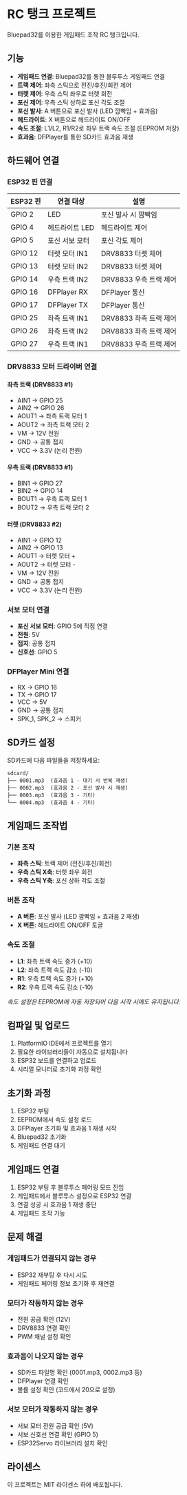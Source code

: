 # RC 탱크 프로젝트

Bluepad32를 이용한 게임패드 조작 RC 탱크입니다.

## 기능

- **게임패드 연결**: Bluepad32를 통한 블루투스 게임패드 연결
- **트랙 제어**: 좌측 스틱으로 전진/후진/회전 제어
- **터렛 제어**: 우측 스틱 좌우로 터렛 회전
- **포신 제어**: 우측 스틱 상하로 포신 각도 조절
- **포신 발사**: A 버튼으로 포신 발사 (LED 깜빡임 + 효과음)
- **헤드라이트**: X 버튼으로 헤드라이트 ON/OFF
- **속도 조절**: L1/L2, R1/R2로 좌우 트랙 속도 조절 (EEPROM 저장)
- **효과음**: DFPlayer를 통한 SD카드 효과음 재생

## 하드웨어 연결

### ESP32 핀 연결

| ESP32 핀 | 연결 대상 | 설명 |
|----------|-----------|------|
| GPIO 2 | LED | 포신 발사 시 깜빡임 |
| GPIO 4 | 헤드라이트 LED | 헤드라이트 제어 |
| GPIO 5 | 포신 서보 모터 | 포신 각도 제어 |
| GPIO 12 | 터렛 모터 IN1 | DRV8833 터렛 제어 |
| GPIO 13 | 터렛 모터 IN2 | DRV8833 터렛 제어 |
| GPIO 14 | 우측 트랙 IN2 | DRV8833 우측 트랙 제어 |
| GPIO 16 | DFPlayer RX | DFPlayer 통신 |
| GPIO 17 | DFPlayer TX | DFPlayer 통신 |
| GPIO 25 | 좌측 트랙 IN1 | DRV8833 좌측 트랙 제어 |
| GPIO 26 | 좌측 트랙 IN2 | DRV8833 좌측 트랙 제어 |
| GPIO 27 | 우측 트랙 IN1 | DRV8833 우측 트랙 제어 |

### DRV8833 모터 드라이버 연결

#### 좌측 트랙 (DRV8833 #1)
- AIN1 → GPIO 25
- AIN2 → GPIO 26
- AOUT1 → 좌측 트랙 모터 1
- AOUT2 → 좌측 트랙 모터 2
- VM → 12V 전원
- GND → 공통 접지
- VCC → 3.3V (논리 전원)

#### 우측 트랙 (DRV8833 #1)
- BIN1 → GPIO 27
- BIN2 → GPIO 14
- BOUT1 → 우측 트랙 모터 1
- BOUT2 → 우측 트랙 모터 2

#### 터렛 (DRV8833 #2)
- AIN1 → GPIO 12
- AIN2 → GPIO 13
- AOUT1 → 터렛 모터 +
- AOUT2 → 터렛 모터 -
- VM → 12V 전원
- GND → 공통 접지
- VCC → 3.3V (논리 전원)

### 서보 모터 연결

- **포신 서보 모터**: GPIO 5에 직접 연결
- **전원**: 5V
- **접지**: 공통 접지
- **신호선**: GPIO 5

### DFPlayer Mini 연결

- RX → GPIO 16
- TX → GPIO 17
- VCC → 5V
- GND → 공통 접지
- SPK_1, SPK_2 → 스피커

## SD카드 설정

SD카드에 다음 파일들을 저장하세요:

```
sdcard/
├── 0001.mp3  (효과음 1 - 대기 시 반복 재생)
├── 0002.mp3  (효과음 2 - 포신 발사 시 재생)
├── 0003.mp3  (효과음 3 - 기타)
└── 0004.mp3  (효과음 4 - 기타)
```

## 게임패드 조작법

### 기본 조작
- **좌측 스틱**: 트랙 제어 (전진/후진/회전)
- **우측 스틱 X축**: 터렛 좌우 회전
- **우측 스틱 Y축**: 포신 상하 각도 조절

### 버튼 조작
- **A 버튼**: 포신 발사 (LED 깜빡임 + 효과음 2 재생)
- **X 버튼**: 헤드라이트 ON/OFF 토글

### 속도 조절
- **L1**: 좌측 트랙 속도 증가 (+10)
- **L2**: 좌측 트랙 속도 감소 (-10)
- **R1**: 우측 트랙 속도 증가 (+10)
- **R2**: 우측 트랙 속도 감소 (-10)

*속도 설정은 EEPROM에 자동 저장되어 다음 시작 시에도 유지됩니다.*

## 컴파일 및 업로드

1. PlatformIO IDE에서 프로젝트를 열기
2. 필요한 라이브러리들이 자동으로 설치됩니다
3. ESP32 보드를 연결하고 업로드
4. 시리얼 모니터로 초기화 과정 확인

## 초기화 과정

1. ESP32 부팅
2. EEPROM에서 속도 설정 로드
3. DFPlayer 초기화 및 효과음 1 재생 시작
4. Bluepad32 초기화
5. 게임패드 연결 대기

## 게임패드 연결

1. ESP32 부팅 후 블루투스 페어링 모드 진입
2. 게임패드에서 블루투스 설정으로 ESP32 연결
3. 연결 성공 시 효과음 1 재생 중단
4. 게임패드 조작 가능

## 문제 해결

### 게임패드가 연결되지 않는 경우
- ESP32 재부팅 후 다시 시도
- 게임패드 페어링 정보 초기화 후 재연결

### 모터가 작동하지 않는 경우
- 전원 공급 확인 (12V)
- DRV8833 연결 확인
- PWM 채널 설정 확인

### 효과음이 나오지 않는 경우
- SD카드 파일명 확인 (0001.mp3, 0002.mp3 등)
- DFPlayer 연결 확인
- 볼륨 설정 확인 (코드에서 20으로 설정)

### 서보 모터가 작동하지 않는 경우
- 서보 모터 전원 공급 확인 (5V)
- 서보 신호선 연결 확인 (GPIO 5)
- ESP32Servo 라이브러리 설치 확인

## 라이센스

이 프로젝트는 MIT 라이센스 하에 배포됩니다.
